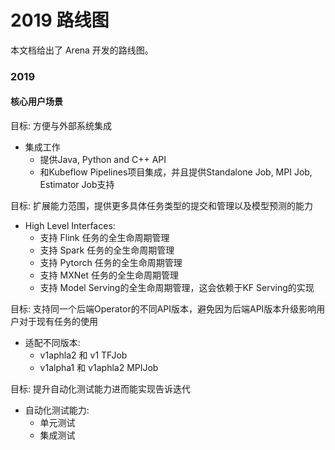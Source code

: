 ﻿# 2019 路线图

本文档给出了 Arena 开发的路线图。

### 2019

#### 核心用户场景

目标: 方便与外部系统集成

* 集成工作
	* 提供Java, Python and C++ API
	* 和Kubeflow Pipelines项目集成，并且提供Standalone Job, MPI Job, Estimator Job支持

目标: 扩展能力范围，提供更多具体任务类型的提交和管理以及模型预测的能力

* High Level Interfaces:
	* 支持 Flink 任务的全生命周期管理
	* 支持 Spark 任务的全生命周期管理
	* 支持 Pytorch 任务的全生命周期管理
	* 支持 MXNet 任务的全生命周期管理
	* 支持 Model Serving的全生命周期管理，这会依赖于KF Serving的实现


目标: 支持同一个后端Operator的不同API版本，避免因为后端API版本升级影响用户对于现有任务的使用

* 适配不同版本:
	* v1aphla2 和 v1 TFJob
	* v1alpha1 和 v1aphla2 MPIJob

目标: 提升自动化测试能力进而能实现告诉迭代

* 自动化测试能力: 
	* 单元测试
	* 集成测试
